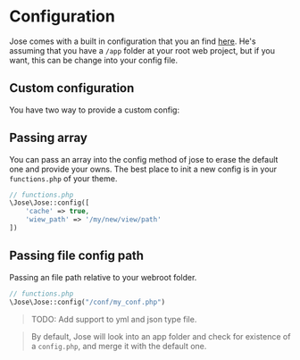 # Configuration

Jose comes with a built in configuration that you an find [here]('#'). He's assuming that you have a `/app` folder at your root web project, but if you want, this can be change into your config file.

## Custom configuration

You have two way to provide a custom config:

## Passing array
You can pass an array into the config method of jose to erase the default one and provide your owns. The best place to init a new config is in your `functions.php` of your theme.

```php
// functions.php
\Jose\Jose::config([
    'cache' => true,
    'wiew_path' => '/my/new/view/path'
])
```

## Passing file config path
Passing an file path relative to your webroot folder.

```php
// functions.php
\Jose\Jose::config("/conf/my_conf.php")
```
> TODO: Add support to yml and json type file.

> By default, Jose will look into an app folder and check for existence of a `config.php`, and merge it with the default one.






